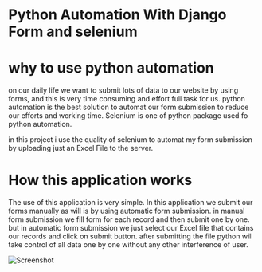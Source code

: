 # Python Automation With Django Form and selenium

# why to use python automation
on our daily life we want to submit lots of data to our website by using forms, and this is very time consuming and effort full task for us. python automation is the best solution to automat our form submission to reduce our efforts and working time. Selenium is one of python package used fo python automation. 

in this project i use the quality of selenium to automat my form submission by uploading just an Excel File to the server.

# How this application works

The use of this application is very simple. In this application we submit our forms manually as will is by using automatic form submission. in manual form submission we fill form for each record and then submit one by one. but in automatic form submission we just select our Excel file that contains our records and click on submit button. after submitting the file python will take control of all data one by one without any other interference of user.

![Screenshot](screenshot.png)